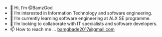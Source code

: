 - 👋 Hi, I’m @BamzGod
- 👀 I’m interested in Information Technology and software engineering. 
- 🌱 I’m currently learning software engineering at ALX SE programme.
- 💞️ I’m looking to collaborate with IT specialists and software developers. 
- 📫 How to reach me ... bamgbade2017@gmail.com 

<!---
BamzGod/BamzGod is a ✨ special ✨ repository because its `README.md` (this file) appears on your GitHub profile.
You can click the Preview link to take a look at your changes.
--->
